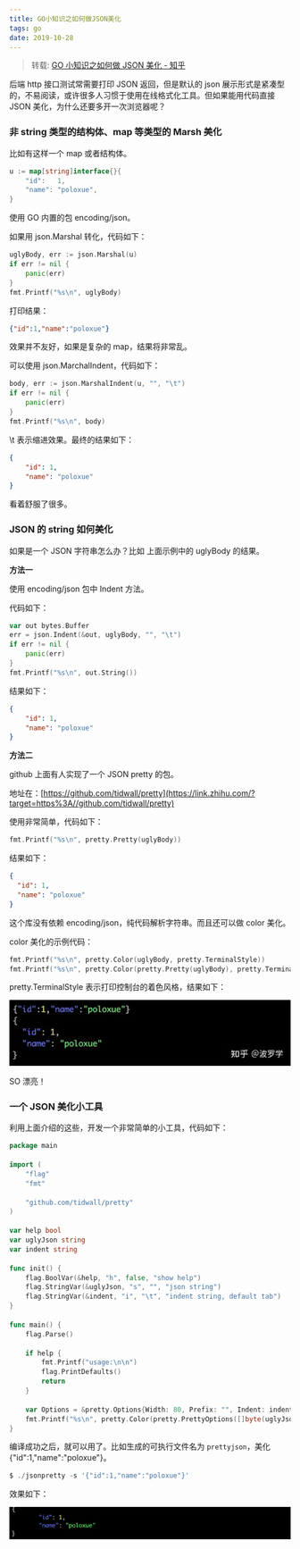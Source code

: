 ```yaml
---
title: GO小知识之如何做JSON美化
tags: go
date: 2019-10-28
---
```


> 转载: [GO 小知识之如何做 JSON 美化 - 知乎](https://zhuanlan.zhihu.com/p/65905512)

后端 http 接口测试常需要打印 JSON 返回，但是默认的 json 展示形式是紧凑型的，不易阅读，或许很多人习惯于使用在线格式化工具。但如果能用代码直接 JSON 美化，为什么还要多开一次浏览器呢？

### 非 string 类型的结构体、map 等类型的 Marsh 美化

比如有这样一个 map 或者结构体。

```go
u := map[string]interface{}{
	"id":   1,
	"name": "poloxue",
}
```

使用 GO 内置的包 encoding/json。

如果用 json.Marshal 转化，代码如下：

```go
uglyBody, err := json.Marshal(u)
if err != nil {
	panic(err)
}
fmt.Printf("%s\n", uglyBody)
```

打印结果：

```json
{"id":1,"name":"poloxue"}
```

效果并不友好，如果是复杂的 map，结果将非常乱。

可以使用 json.MarchalIndent，代码如下：

```go
body, err := json.MarshalIndent(u, "", "\t")
if err != nil {
	panic(err)
}
fmt.Printf("%s\n", body)
```

\t 表示缩进效果。最终的结果如下：

```json
{
	"id": 1,
	"name": "poloxue"
}
```

看着舒服了很多。

### JSON 的 string 如何美化

如果是一个 JSON 字符串怎么办？比如 上面示例中的 uglyBody 的结果。

**方法一**

使用 encoding/json 包中 Indent 方法。

代码如下：

```go
var out bytes.Buffer
err = json.Indent(&out, uglyBody, "", "\t")
if err != nil {
	panic(err)
}
fmt.Printf("%s\n", out.String())
```

结果如下：

```json
{
	"id": 1,
	"name": "poloxue"
}
```

**方法二**

github 上面有人实现了一个 JSON pretty 的包。

地址在：[https://github.com/tidwall/pretty](https://link.zhihu.com/?target=https%3A//github.com/tidwall/pretty)

使用非常简单，代码如下：

```go
fmt.Printf("%s\n", pretty.Pretty(uglyBody))
```

结果如下：

```json
{
  "id": 1,
  "name": "poloxue"
}
```

这个库没有依赖 encoding/json，纯代码解析字符串。而且还可以做 color 美化。

color 美化的示例代码：

```go
fmt.Printf("%s\n", pretty.Color(uglyBody, pretty.TerminalStyle))
fmt.Printf("%s\n", pretty.Color(pretty.Pretty(uglyBody), pretty.TerminalStyle))
```

pretty.TerminalStyle 表示打印控制台的着色风格，结果如下：

![](go-json\1.jpg)

SO 漂亮！

### 一个 JSON 美化小工具

利用上面介绍的这些，开发一个非常简单的小工具，代码如下：

```go
package main

import (
	"flag"
	"fmt"

	"github.com/tidwall/pretty"
)

var help bool
var uglyJson string
var indent string

func init() {
	flag.BoolVar(&help, "h", false, "show help")
	flag.StringVar(&uglyJson, "s", "", "json string")
	flag.StringVar(&indent, "i", "\t", "indent string, default tab")
}

func main() {
	flag.Parse()

	if help {
		fmt.Printf("usage:\n\n")
		flag.PrintDefaults()
		return
	}

	var Options = &pretty.Options{Width: 80, Prefix: "", Indent: indent, SortKeys: false}
	fmt.Printf("%s\n", pretty.Color(pretty.PrettyOptions([]byte(uglyJson), Options), pretty.TerminalStyle))
}
```

编译成功之后，就可以用了。比如生成的可执行文件名为 `prettyjson`，美化 {"id":1,"name":"poloxue"}。

```go
$ ./jsonpretty -s '{"id":1,"name":"poloxue"}'
```

效果如下：

![](go-json/2.png)
